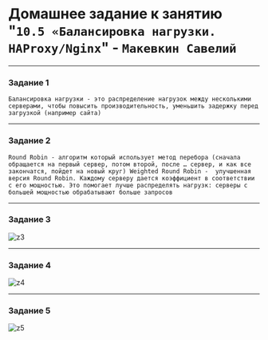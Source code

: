 # Домашнее задание к занятию "`10.5 «Балансировка нагрузки. HAProxy/Nginx`" - `Макевкин Савелий`

---

### Задание 1

`Балансировка нагрузки - это распределение нагрузок между несколькими серверами, чтобы повысить производительность, уменьшить задержку перед загрузкой (например сайта)`

---

### Задание 2

`Round Robin - алгоритм который использует метод перебора (сначала обращается на первый сервер, потом второй, после … сервер, и как все закончатся, пойдет на новый круг)
Weighted Round Robin -  улучшенная версия Round Robin. Каждому серверу дается коэффициент в соответствии с его мощностью. Это помогает лучше распределять нагрузк: серверы с большей мощностью обрабатывают больше запросов
`

---

### Задание 3

![z3](https://github.com/smakevkin/10-5-hw/blob/main/1.png)

---

### Задание 4

![z4](https://github.com/smakevkin/10-5-hw/blob/main/2.png)

---

### Задание 5

![z5](https://github.com/smakevkin/10-5-hw/blob/main/3.png)
